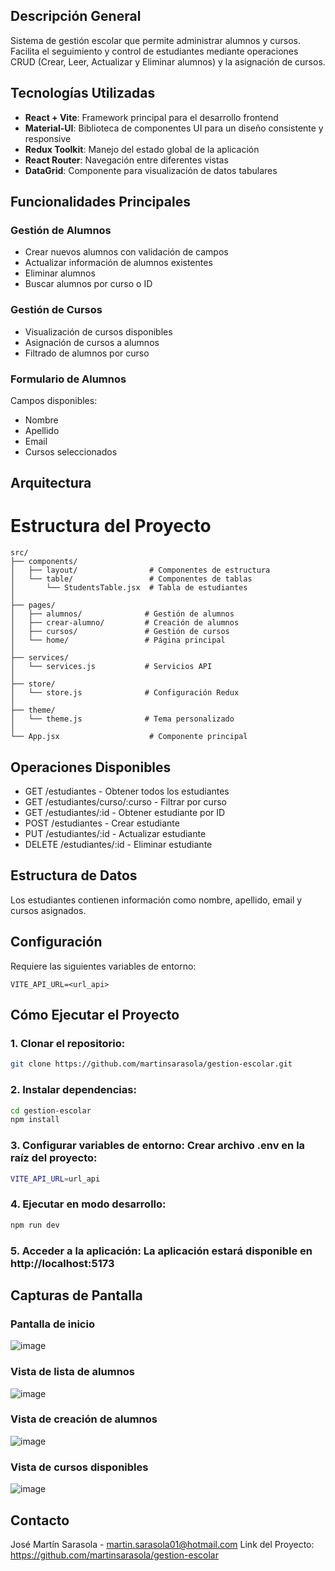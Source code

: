 ## Descripción General
Sistema de gestión escolar que permite administrar alumnos y cursos. Facilita el seguimiento y control de estudiantes mediante operaciones CRUD (Crear, Leer, Actualizar y Eliminar alumnos) y la asignación de cursos.

## Tecnologías Utilizadas
- **React + Vite**: Framework principal para el desarrollo frontend
- **Material-UI**: Biblioteca de componentes UI para un diseño consistente y responsive
- **Redux Toolkit**: Manejo del estado global de la aplicación
- **React Router**: Navegación entre diferentes vistas
- **DataGrid**: Componente para visualización de datos tabulares

## Funcionalidades Principales

### Gestión de Alumnos
- Crear nuevos alumnos con validación de campos
- Actualizar información de alumnos existentes
- Eliminar alumnos
- Buscar alumnos por curso o ID

### Gestión de Cursos
- Visualización de cursos disponibles
- Asignación de cursos a alumnos
- Filtrado de alumnos por curso

### Formulario de Alumnos
Campos disponibles:
- Nombre
- Apellido
- Email
- Cursos seleccionados

## Arquitectura

# Estructura del Proyecto

```plaintext
src/
├── components/                 
│   ├── layout/                # Componentes de estructura
│   └── table/                 # Componentes de tablas
│       └── StudentsTable.jsx  # Tabla de estudiantes
│
├── pages/                     
│   ├── alumnos/              # Gestión de alumnos
│   ├── crear-alumno/         # Creación de alumnos
│   ├── cursos/               # Gestión de cursos
│   └── home/                 # Página principal
│
├── services/                  
│   └── services.js           # Servicios API
│
├── store/                     
│   └── store.js              # Configuración Redux
│
├── theme/                     
│   └── theme.js              # Tema personalizado
│
└── App.jsx                    # Componente principal
```

## Operaciones Disponibles
- GET /estudiantes - Obtener todos los estudiantes
- GET /estudiantes/curso/:curso - Filtrar por curso  
- GET /estudiantes/:id - Obtener estudiante por ID
- POST /estudiantes - Crear estudiante
- PUT /estudiantes/:id - Actualizar estudiante 
- DELETE /estudiantes/:id - Eliminar estudiante

## Estructura de Datos
Los estudiantes contienen información como nombre, apellido, email y cursos asignados.

## Configuración
Requiere las siguientes variables de entorno:

```hash
VITE_API_URL=<url_api>
```

## Cómo Ejecutar el Proyecto
### 1. Clonar el repositorio:
```bash
git clone https://github.com/martinsarasola/gestion-escolar.git
```

### 2. Instalar dependencias:
```bash
cd gestion-escolar
npm install
```

### 3. Configurar variables de entorno: Crear archivo .env en la raíz del proyecto:
```bash
VITE_API_URL=url_api
```

### 4. Ejecutar en modo desarrollo:
```bash
npm run dev
```

### 5. Acceder a la aplicación: La aplicación estará disponible en http://localhost:5173

## Capturas de Pantalla
### Pantalla de inicio
![image](https://github.com/user-attachments/assets/0dd7be55-0165-4b06-942b-1a6f45cd01ae)

### Vista de lista de alumnos
![image](https://github.com/user-attachments/assets/6be0a149-0aa5-46a6-82fa-fb8c65e52077)

### Vista de creación de alumnos
![image](https://github.com/user-attachments/assets/3eb79ae2-2f95-4664-9375-9d3d1ccec1f7)

### Vista de cursos disponibles
![image](https://github.com/user-attachments/assets/daac1cbe-892c-4210-8b73-0535cf2b6878)



## Contacto
José Martín Sarasola - martin.sarasola01@hotmail.com Link del Proyecto: https://github.com/martinsarasola/gestion-escolar
